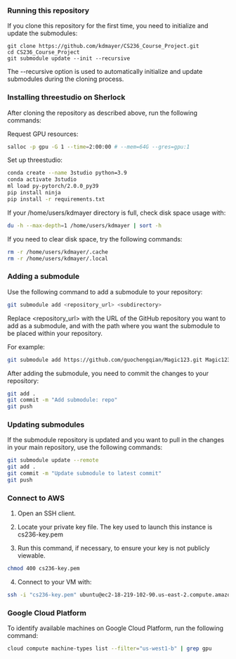 ### Running this repository

If you clone this repository for the first time, you need to initialize and update the submodules:

```
git clone https://github.com/kdmayer/CS236_Course_Project.git
cd CS236_Course_Project
git submodule update --init --recursive
```

The --recursive option is used to automatically initialize and update submodules during the cloning process.

### Installing threestudio on Sherlock

After cloning the repository as described above, run the following commands:

Request GPU resources: 

```bash
salloc -p gpu -G 1 --time=2:00:00 # --mem=64G --gres=gpu:1
``` 

Set up threestudio:

```bash
conda create --name 3studio python=3.9
conda activate 3studio
ml load py-pytorch/2.0.0_py39
pip install ninja
pip install -r requirements.txt
```

If your /home/users/kdmayer directory is full, check disk space usage with:

```bash
du -h --max-depth=1 /home/users/kdmayer | sort -h
```

If you need to clear disk space, try the following commands:
   
```bash
rm -r /home/users/kdmayer/.cache
rm -r /home/users/kdmayer/.local
```

### Adding a submodule

Use the following command to add a submodule to your repository:

```bash
git submodule add <repository_url> <subdirectory>
```

Replace <repository_url> with the URL of the GitHub repository you want to add as a submodule, and <subdirectory> with the path where you want the submodule to be placed within your repository.

For example:

```bash
git submodule add https://github.com/guochengqian/Magic123.git Magic123
```

After adding the submodule, you need to commit the changes to your repository:

```bash
git add .
git commit -m "Add submodule: repo"
git push
```

### Updating submodules

If the submodule repository is updated and you want to pull in the changes in your main repository, use the following commands:

```bash
git submodule update --remote
git add .
git commit -m "Update submodule to latest commit"
git push
```

### Connect to AWS

1. Open an SSH client.

2. Locate your private key file. The key used to launch this instance is cs236-key.pem

3. Run this command, if necessary, to ensure your key is not publicly viewable.

```bash
chmod 400 cs236-key.pem
```

4. Connect to your VM with:

```bash
ssh -i "cs236-key.pem" ubuntu@ec2-18-219-102-90.us-east-2.compute.amazonaws.com
```

### Google Cloud Platform

To identify available machines on Google Cloud Platform, run the following command:

```bash
cloud compute machine-types list --filter="us-west1-b" | grep gpu
```